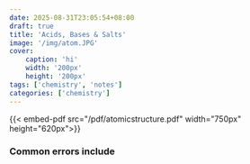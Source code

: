 ```yaml
---
date: 2025-08-31T23:05:54+08:00
draft: true
title: 'Acids, Bases & Salts'
image: '/img/atom.JPG'
cover: 
    caption: 'hi'
    width: '200px' 
    height: '200px' 
tags: ['chemistry', 'notes']
categories: ['chemistry']
---
```


<!--more-->
{{< embed-pdf src="/pdf/atomicstructure.pdf" width="750px" height="620px">}}

### Common errors include